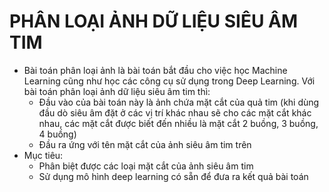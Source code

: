 # PHÂN LOẠI ẢNH DỮ LIỆU SIÊU ÂM TIM

- Bài toán phân loại ảnh là bài toán bắt đầu cho việc học Machine Learning cũng như học các công cụ sử dụng trong Deep Learning. Với bài toán phân loại ảnh dữ liệu siêu âm tim thì:
    - Đầu vào của bài toán này là ảnh chứa mặt cắt của quả tim (khi dùng đầu dò siêu âm đặt ở các vị trí khác nhau sẽ cho các mặt cắt khác nhau, các mặt cắt được biết đến nhiều là mặt cắt 2 buồng, 3 buồng, 4 buồng)
    - Đầu ra ứng với tên mặt cắt của ảnh siêu âm tim trên
- Mục tiêu:
    - Phân biệt được các loại mặt cắt của ảnh siêu âm tim
    - Sử dụng mô hình deep learning có sẵn để đưa ra kết quả bài toán
